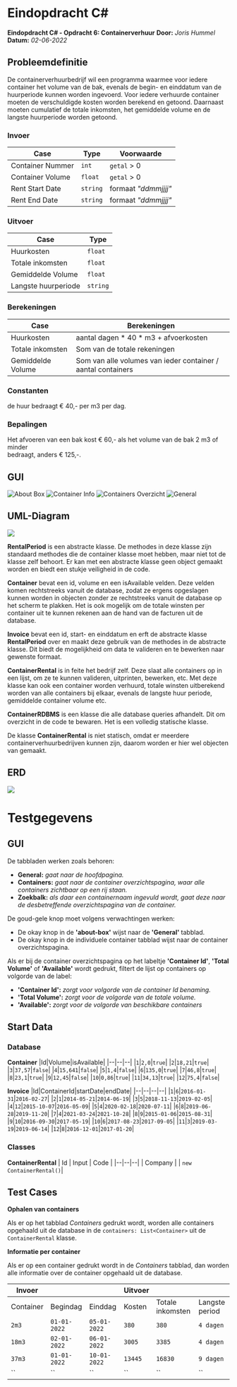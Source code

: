 # Eindopdracht C#
**Eindopdracht C# - Opdracht 6: Containerverhuur** 
**Door:** *Joris Hummel*
**Datum:** *02-06-2022*

## Probleemdefinitie

De containerverhuurbedrijf wil een programma waarmee voor iedere container het volume van de bak, evenals de begin- en einddatum van de huurperiode kunnen worden ingevoerd. Voor iedere verhuurde container moeten de verschuldigde kosten worden berekend en getoond. Daarnaast moeten cumulatief de totale inkomsten, het gemiddelde volume en de langste huurperiode worden getoond.


### Invoer
|Case|Type|Voorwaarde|
|--|--|--|
|Container Nummer|`int`|`getal` > 0|
|Container Volume|`float`| `getal` > 0|
|Rent Start Date|`string`|formaat *"ddmmjjjj"*|
|Rent End Date|`string`|formaat *"ddmmjjjj"*|


### Uitvoer
|Case|Type|
|--|--|
|Huurkosten|`float`|
|Totale inkomsten|`float`|
|Gemiddelde Volume|`float`|
|Langste huurperiode|`string`|

### Berekeningen
|Case|Berekeningen|
|--|--|
|Huurkosten|aantal dagen * 40 * m3 + afvoerkosten|
|Totale inkomsten|Som van de totale rekeningen|
|Gemiddelde Volume|Som van alle volumes van ieder container / aantal containers|

### Constanten
de huur bedraagt € 40,- per m3 per dag.

### Bepalingen
Het afvoeren van een bak kost € 60,- als het volume van de bak 2 m3 of minder  
bedraagt, anders € 125,-.  


## GUI

![About Box](./img/About%20Box.png)
![Container Info](./img/Container%20Info.png)
![Containers Overzicht](./img/Containers.png)
![General](./img/General.png)


## UML-Diagram

![](https://mermaid.ink/img/pako:eNqVVMFu3CAQ_RWEevB216v0iqpKSbaHShspSqKefCFm1kHFUAG2VCWbb--sjW3ssFHigwXMm5n3ZgaeaWkEUEZLxZ3bSV5ZXhea4CekhdJLo8n-rj_pMOTaaM-lBnsHuFDPve305eVgcozspfOvI_Z1Qq0XAbJVZLN4lI2AFWmNFJG5Av9g0OfWmoP02YoclOF-Dgi2KEgCtDe6Aud7BrdgpREYzXkrdTVH_jaqqeGyBcsrSGTkQoypss74hrWF2rQwoZL6jskak7i8UjAidZQ8bztybEkql-6y5VLxR4XGR2NUbNOYtIShRb_6bbJB2Sz-KtGIa-O8m1clCIlLS7bblx8kZCIMV0947mPFM3gkuuSqbBT3EDJ9WWo9GFtz_yBryPr2ISTuY6AzJC_oxXb7taDke57j5huuRrkxnwH_fv2d59bvkB0jAv-RBbRIna9D3Czy7NluyOgSdCzGOjWkQdw0LqjorLy-xOmrvLu6uY-1rksLXdGHSRivNpu8sNLz2cJJ59Nt6Lp1_hmYYbNQW_RYtKPDClDweTa9hqHiH1cQPCb-iTsS4Qbu5IWcyRGAbwR9OMBE8kg3tAYceSnw1e46VlD_BDUUlOFScPunoIU-4Zq_p-H7KaQ3lrIDVw42lDfe3P_TJWXeNjCAwssfUMf_CoLvwg)

**RentalPeriod** is een abstracte klasse. De methodes in deze klasse zijn standaard methodes die de container klasse moet hebben, maar niet tot de klasse zelf behoort. Er kan met een abstracte klasse geen object gemaakt worden en biedt een stukje veiligheid in de code.

**Container** bevat een id, volume en een isAvailable velden. Deze velden komen rechtstreeks vanuit de database, zodat ze ergens opgeslagen kunnen worden in objecten zonder ze rechtstreeks vanuit de database op het scherm te plakken. Het is ook mogelijk om de totale winsten per container uit te kunnen rekenen aan de hand van de facturen uit de database.

**Invoice** bevat een id, start- en einddatum en erft de abstracte klasse **RentalPeriod** over en maakt deze gebruik van de methodes in de abstracte klasse.
Dit biedt de mogelijkheid om data te valideren en te bewerken naar gewenste formaat.

**ContainerRental** is in feite het bedrijf zelf. Deze slaat alle containers op in een lijst, om ze te kunnen valideren, uitprinten, bewerken, etc. Met deze klasse kan ook een container worden verhuurd, totale winsten uitberekend worden van alle containers bij elkaar, evenals de langste huur periode, gemiddelde container volume etc.

**ContainerRDBMS** is een klasse die alle database queries afhandelt. Dit om overzicht in de code te bewaren. Het is een volledig statische klasse.

De klasse **ContainerRental** is niet statisch, omdat er meerdere containerverhuurbedrijven kunnen zijn, daarom worden er hier wel objecten van gemaakt.

## ERD

![](https://mermaid.ink/img/pako:eNp9kMEKwjAMhl8l5OxeYDdxCuJF8LpLtkYtdo102UDm3t1WpxMPpoeW7_9J0n_AWgxjjhwKS6dATekh1kq8kvUc4H7PMhlg63uxNUMOJcbzYxpeIJX1ClsD-92Mjk5IoRfXNTzTSsSBbZc9WUeVm5QRXvd73v_OCX22iNrmSzOkDK1S0CK-fjh7M9NxFlPhAhsODVkTc3nOL1HPHHfH9HtD4ZISGKOvu6Zua2NVAuZHci0vkDqVw83XmGvo-G2a4p1c4wPCeHIY)

# Testgegevens


## GUI
De tabbladen werken zoals behoren:
- **General:** *gaat naar de hoofdpagina.*
- **Containers:** *gaat naar de container overzichtspagina, waar alle containers zichtbaar op een rij staan.*
- **Zoekbalk:** *als daar een containernaam ingevuld wordt, gaat deze naar de desbetreffende overzichtspagina van de container.*


De goud-gele knop moet volgens verwachtingen werken:
- De okay knop in de **'about-box'** wijst naar de **'General'** tabblad.
- De okay knop in de individuele container tabblad wijst naar de container overzichtspagina.


Als er bij de container overzichtspagina op het labeltje **'Container Id'**, **'Total Volume'** of **'Available'** wordt gedrukt, filtert de lijst op containers op volgorde van de label:
- **'Container Id':** *zorgt voor volgorde van de container Id benaming.*
- **'Total Volume':** *zorgt voor de volgorde van de totale volume.*
- **'Available':** *zorgt voor de volgorde van beschikbare containers*

## Start Data
### Database
**Container**
|Id|Volume|isAvailable|
|--|--|--|
|`1`|`2,0`|`true`|
|`2`|`18,21`|`true`|
|`3`|`37,57`|`false`|
|`4`|`15,641`|`false`|
|`5`|`1,4`|`false`|
|`6`|`135,0`|`true`|
|`7`|`46,8`|`true`|
|`8`|`23,1`|`true`|
|`9`|`12,45`|`false`|
|`10`|`0,86`|`true`|
|`11`|`34,13`|`true`|
|`12`|`75,4`|`false`|

**Invoice**
|Id|ContainerId|startDate|endDate|
|--|--|--|--|
|`1`|`6`|`2016-01-31`|`2016-02-27`|
|`2`|`1`|`2014-05-21`|`2014-06-19`|
|`3`|`5`|`2018-11-13`|`2019-02-05`|
|`4`|`12`|`2015-10-07`|`2016-05-09`|
|`5`|`4`|`2020-02-18`|`2020-07-11`|
|`6`|`8`|`2019-06-28`|`2019-11-20`|
|`7`|`4`|`2021-03-24`|`2021-10-28`|
|`8`|`9`|`2015-01-06`|`2015-08-31`|
|`9`|`10`|`2016-09-30`|`2017-05-19`|
|`10`|`6`|`2017-08-23`|`2017-09-05`|
|`11`|`3`|`2019-03-19`|`2019-06-14`|
|`12`|`8`|`2016-12-01`|`2017-01-20`|

### Classes

**ContainerRental**
| Id | Input | Code |
|--|--|--|
| Company | | `new ContainerRental()`|

## Test Cases
**Ophalen van containers**

Als er op het tabblad *Containers* gedrukt wordt, worden alle containers opgehaald uit de database in de `containers: List<Container>` uit de `ContainerRental` klasse. 

**Informatie per container**

Als er op een container gedrukt wordt in de *Containers* tabblad, dan worden alle informatie over de container opgehaald uit de database.


|Invoer|||Uitvoer|||
|--|--|--|--|--|--|
|Container| Begindag|Einddag|Kosten|Totale inkomsten|Langste period|
|`2m3`|`01-01-2022`|`05-01-2022`|`380`|`380`|`4 dagen`|
|`18m3`|`02-01-2022`|`06-01-2022`|`3005`|`3385`|`4 dagen`|
|`37m3`|`01-01-2022`|`10-01-2022`|`13445`|`16830`|`9 dagen`|
|``|``|``|``|``|``|

